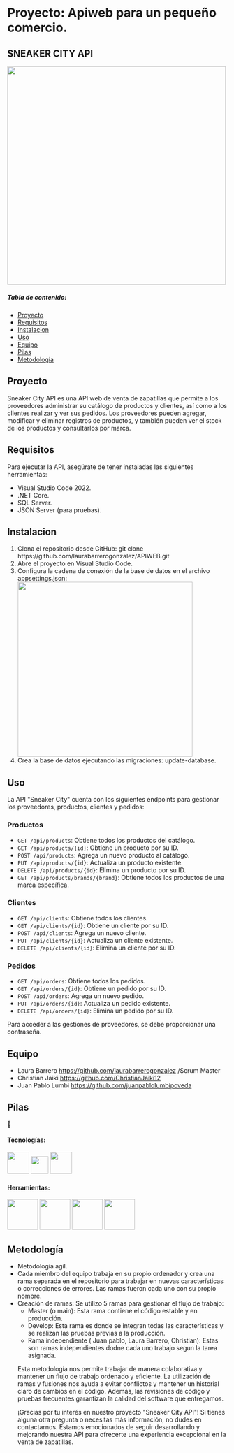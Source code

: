 #  Proyecto: Apiweb para un pequeño comercio.

##  SNEAKER CITY API 
<img src="https://i.postimg.cc/gkLgwRmy/Sneaker.png" alt="" width="500px" />

##### Tabla de contenido:

- [Proyecto](#Proyecto)
- [Requisitos](#Requisitos)
- [Instalacion](#Instalacion)
- [Uso](#Uso)
- [Equipo](#Equipo)
- [Pilas](#Pilas)
- [Metodología](#Metodología)

## Proyecto

<p>Sneaker City API es una API web de venta de zapatillas que permite a los proveedores administrar su catálogo de productos y clientes, así como a los clientes realizar y ver sus pedidos. Los proveedores pueden agregar, modificar y eliminar registros de productos, y también pueden ver el stock de los productos y consultarlos por marca.
</p>

## Requisitos

<p>Para ejecutar la API, asegúrate de tener instaladas las siguientes herramientas:</p>

<ul><li> Visual Studio Code 2022.</li>
<li> .NET Core.</li>
<li> SQL Server.</li>
<li> JSON Server (para pruebas).</li></ul>

## Instalacion

<ol>
<li>Clona el repositorio desde GitHub:
git clone https://github.com/laurabarrerogonzalez/APIWEB.git</li>
  
<li>Abre el proyecto en Visual Studio Code.</li>
  
<li>Configura la cadena de conexión de la base de datos en el archivo appsettings.json:</li>
  <img src="https://i.postimg.cc/fL601VpZ/json-string.png" alt="" width="400px" />
  
<li>Crea la base de datos ejecutando las migraciones:
update-database.</li>
</ol>

## Uso

La API "Sneaker City" cuenta con los siguientes endpoints para gestionar los proveedores, productos, clientes y pedidos:


### Productos

- `GET /api/products`: Obtiene todos los productos del catálogo.
- `GET /api/products/{id}`: Obtiene un producto por su ID.
- `POST /api/products`: Agrega un nuevo producto al catálogo.
- `PUT /api/products/{id}`: Actualiza un producto existente.
- `DELETE /api/products/{id}`: Elimina un producto por su ID.
- `GET /api/products/brands/{brand}`: Obtiene todos los productos de una marca específica.

### Clientes

- `GET /api/clients`: Obtiene todos los clientes.
- `GET /api/clients/{id}`: Obtiene un cliente por su ID.
- `POST /api/clients`: Agrega un nuevo cliente.
- `PUT /api/clients/{id}`: Actualiza un cliente existente.
- `DELETE /api/clients/{id}`: Elimina un cliente por su ID.

### Pedidos

- `GET /api/orders`: Obtiene todos los pedidos.
- `GET /api/orders/{id}`: Obtiene un pedido por su ID.
- `POST /api/orders`: Agrega un nuevo pedido.
- `PUT /api/orders/{id}`: Actualiza un pedido existente.
- `DELETE /api/orders/{id}`: Elimina un pedido por su ID.

Para acceder a las gestiones de proveedores, se debe proporcionar una contraseña.

## Equipo
- Laura Barrero  https://github.com/laurabarrerogonzalez /Scrum Master
- Christian Jaiki https://github.com/ChristianJaiki12
- Juan Pablo Lumbi https://github.com/juanpablolumbipoveda

## Pilas
:wrench:

#### Tecnologías:
<p float="left">
  <img src="https://i.postimg.cc/Bn27zs1r/c-sharp-c-logo-02-F17714-BA-seeklogo-com.png" alt="" width="50px" />
  
  <img src="https://i.postimg.cc/nVQWmvhV/entity-image.png" alt="" width="40px" /> 
  
  <img src="https://i.postimg.cc/TPw73bs6/NET-Core-Logo-svg.png" alt="" width="50px" />
</p>

#### Herramientas:

<p float="left">
  <img src="https://i.postimg.cc/zf6jDcWC/microsoft-sql-server4529.jpg" alt="" width="70px" />
  
  <img src="https://i.postimg.cc/fbGcQ0n5/Visual-Studio2022-1000x600.jpg" alt="" width="70px" /> 
  
  <img src="https://i.postimg.cc/cLjYf8HZ/json-1.png" alt="" width="70px" />
  
  <img src="https://i.postimg.cc/43VKtLqb/github-logo-vector.png" alt="" width="70px" />
  
 </p>
 
## Metodología

<ul>
<li>Metodologia agil. </li>
<li>Cada miembro del equipo trabaja en su propio ordenador y crea una rama separada en el repositorio para trabajar en nuevas características o correcciones de errores. Las ramas fueron cada uno con su propio nombre.</li>
<li>Creación de ramas: Se utilizo 5 ramas para gestionar el flujo de trabajo:

- Master (o main): Esta rama contiene el código estable y en producción.
- Develop: Esta rama es donde se integran todas las características y se realizan las pruebas previas a la producción.</li>
- Rama independiente ( Juan pablo, Laura Barrero, Christian): Estas son ramas independientes dodne cada uno trabajo segun la tarea asignada.</li>

<p>Esta metodología nos permite trabajar de manera colaborativa y mantener un flujo de trabajo ordenado y eficiente. La utilización de ramas y fusiones nos ayuda a evitar conflictos y mantener un historial claro de cambios en el código. Además, las revisiones de código y pruebas frecuentes garantizan la calidad del software que entregamos.

¡Gracias por tu interés en nuestro proyecto "Sneaker City API"! Si tienes alguna otra pregunta o necesitas más información, no dudes en contactarnos. Estamos emocionados de seguir desarrollando y mejorando nuestra API para ofrecerte una experiencia excepcional en la venta de zapatillas.</p>
